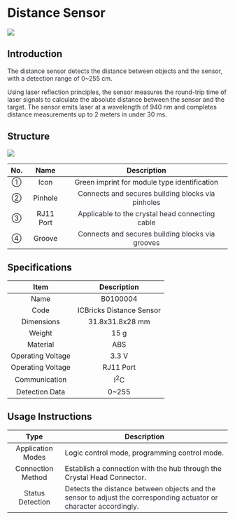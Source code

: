 # Distance Sensor
![](img/DistanceSensor03.jpeg)

## **Introduction**
<font style="color:rgb(44, 44, 54);">The distance sensor detects the distance between objects and the sensor, with a detection range of 0~255 cm.  </font>

<font style="color:rgba(0, 0, 0, 0.85);">Using laser reflection principles, the sensor measures the round-trip time of laser signals to calculate the absolute distance between the sensor and the target. The sensor emits laser at a wavelength of 940 nm and completes distance measurements up to 2 meters in under 30 ms.  </font>

## Structure  
![](img/DistanceSensor04.png)

| No.   | Name   | Description   |
| :---: | :---: | :---: |
| ① | Icon | Green imprint for module type identification   |
| ② | Pinhole | <font style="color:rgb(44, 44, 54);"> Connects and secures building blocks via pinholes  </font> |
| ③ |  RJ11 Port   | <font style="color:rgb(44, 44, 54);">Applicable to the crystal head connecting cable  </font> |
| ④ |  Groove   | <font style="color:rgb(44, 44, 54);">Connects and secures building blocks via grooves  </font> |


## Specifications  
| Item |  Description   |
| :---: | :---: |
| Name |     B0100004 |
| Code | ICBricks Distance Sensor   |
| Dimensions   | 31.8x31.8x28 mm |
| Weight   | 15 g |
| Material   | ABS |
| Operating Voltage   | 3.3 V |
| Operating Voltage   | RJ11 Port   |
| Communication   | I<sup>2</sup>C |
| Detection Data   | 0~255 |


## Usage Instructions  
| Type |  Description   |
| :---: | --- |
|  Application Modes   | Logic control mode, programming control mode. |
|   Connection Method    | Establish a connection with the hub through the Crystal Head Connector.  |
| <font style="color:rgb(44, 44, 54);"> Status Detection  </font> | <font style="color:rgb(44, 44, 54);"> Detects the distance between objects and the sensor to adjust the corresponding actuator or character accordingly.  </font> |


